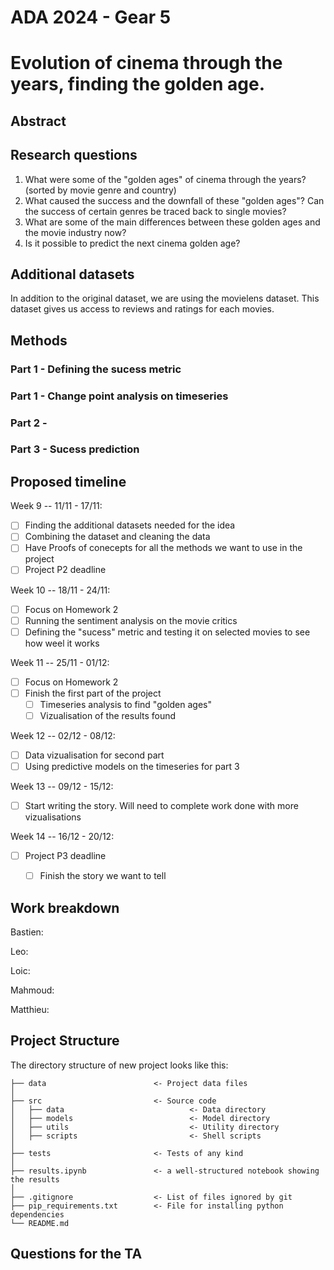 # ADA 2024 - Gear 5


# Evolution of cinema through the years, finding the golden age.

## Abstract


## Research questions
1. What were some of the "golden ages" of cinema through the years? (sorted by movie genre and country)
2. What caused the success and the downfall of these "golden ages"? Can the success of certain genres be traced back to single movies?
3. What are some of the main differences between these golden ages and the movie industry now?
4. Is it possible to predict the next cinema golden age?

## Additional datasets
In addition to the original dataset, we are using the movielens dataset. This dataset gives us access to reviews and ratings for each movies. 


## Methods

### Part 1 - Defining the sucess metric

### Part 1 - Change point analysis on timeseries

### Part 2 - 

### Part 3 - Sucess prediction




## Proposed timeline
Week 9 -- 11/11 - 17/11: 
- [ ] Finding the additional datasets needed for the idea
- [ ] Combining the dataset and cleaning the data
- [ ] Have Proofs of conecepts for all the methods we want to use in the project
- [ ] Project P2 deadline

Week 10 -- 18/11 - 24/11: 
- [ ] Focus on Homework 2
- [ ] Running the sentiment analysis on the movie critics
- [ ] Defining the "sucess" metric and testing it on selected movies to see how weel it works

Week 11 -- 25/11 - 01/12: 
- [ ] Focus on Homework 2
- [ ] Finish the first part of the project
    - [ ] Timeseries analysis to find "golden ages"
    - [ ] Vizualisation of the results found

Week 12 -- 02/12 - 08/12: 
- [ ] Data vizualisation for second part
- [ ] Using predictive models on the timeseries for part 3

Week 13 -- 09/12 - 15/12: 
- [ ] Start writing the story. Will need to complete work done with more vizualisations

Week 14 -- 16/12 - 20/12: 
- [ ] Project P3 deadline
    - [ ] Finish the story we want to tell


## Work breakdown
Bastien: 

Leo:

Loic:

Mahmoud:

Matthieu:


## Project Structure
The directory structure of new project looks like this:

```
├── data                        <- Project data files
│
├── src                         <- Source code
│   ├── data                            <- Data directory
│   ├── models                          <- Model directory
│   ├── utils                           <- Utility directory
│   ├── scripts                         <- Shell scripts
│
├── tests                       <- Tests of any kind
│
├── results.ipynb               <- a well-structured notebook showing the results
│
├── .gitignore                  <- List of files ignored by git
├── pip_requirements.txt        <- File for installing python dependencies
└── README.md
```

## Questions for the TA